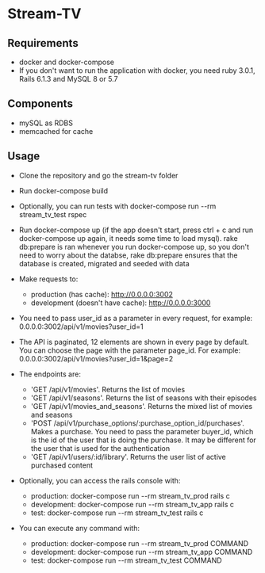 # Stream-TV

## Requirements
* docker and docker-compose
* If you don't want to run the application with docker, you need ruby 3.0.1, Rails 6.1.3 and MySQL 8 or 5.7

## Components
* mySQL as RDBS
* memcached for cache

## Usage
* Clone the repository and go the stream-tv folder
* Run docker-compose build
* Optionally, you can run tests with docker-compose run --rm stream_tv_test rspec
* Run docker-compose up (if the app doesn't start, press ctrl + c and run docker-compose up again, it needs some time to load mysql). rake db:prepare is ran whenever you run docker-compose up, so you don't need to worry about the databse, rake db:prepare ensures that the database is created, migrated and seeded with data
* Make requests to:
  * production (has cache): http://0.0.0.0:3002
  * development (doesn't have cache): http://0.0.0.0:3000
* You need to pass user_id as a parameter in every request, for example: 0.0.0.0:3002/api/v1/movies?user_id=1
* The API is paginated, 12 elements are shown in every page by default. You can choose the page with the parameter page_id. For example: 0.0.0.0:3002/api/v1/movies?user_id=1&page=2
* The endpoints are:
  * 'GET /api/v1/movies'. Returns the list of movies
  * 'GET /api/v1/seasons'. Returns the list of seasons with their episodes
  * 'GET /api/v1/movies_and_seasons'. Returns the mixed list of movies and seasons
  * 'POST /api/v1/purchase_options/:purchase_option_id/purchases'. Makes a purchase. You need to pass the parameter buyer_id, which is the id of the user that is doing the purchase. It may be different for the user that is used for the authentication
  * 'GET /api/v1/users/:id/library'. Returns the user list of active purchased content

* Optionally, you can access the rails console with:
  * production: docker-compose run --rm stream_tv_prod rails c
  * development: docker-compose run --rm stream_tv_app rails c
  * test: docker-compose run --rm stream_tv_test rails c
* You can execute any command with:
  * production: docker-compose run --rm stream_tv_prod COMMAND
  * development: docker-compose run --rm stream_tv_app COMMAND
  * test: docker-compose run --rm stream_tv_test COMMAND
